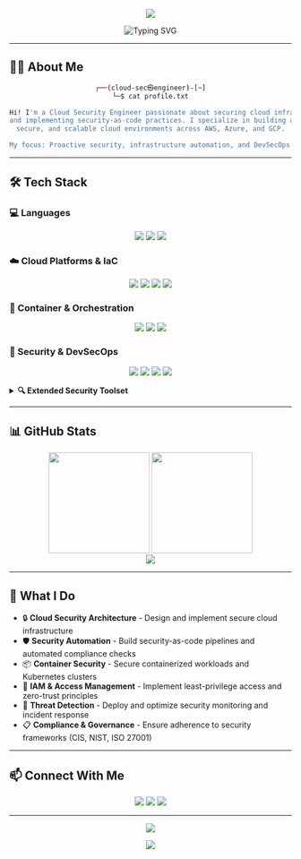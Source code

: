 <p align="center">
  <img src="https://capsule-render.vercel.app/api?type=waving&color=gradient&customColorList=6,11,20&height=180&section=header&text=Cloud%20Security%20Engineer&fontSize=42&fontAlignY=30&animation=twinkling&fontColor=fff" />
</p>

<div align="center">
  <img src="https://readme-typing-svg.herokuapp.com?font=Fira+Code&size=28&duration=3000&pause=1000&color=00D9FF&center=true&vCenter=true&width=600&lines=Securing+Cloud+Infrastructure;Automating+Security+Practices;Building+Resilient+Systems" alt="Typing SVG" />
</div>

---

## 👨‍💻 About Me

<div align="center">

```bash
┌──(cloud-sec㉿engineer)-[~]
└─$ cat profile.txt

Hi! I'm a Cloud Security Engineer passionate about securing cloud infrastructure
and implementing security-as-code practices. I specialize in building automated,
secure, and scalable cloud environments across AWS, Azure, and GCP.

My focus: Proactive security, infrastructure automation, and DevSecOps integration.
```
</div>

---

## 🛠️ Tech Stack

### 💻 Languages
<p align="center">
  <img src="https://img.shields.io/badge/-Python-3776AB?style=for-the-badge&logo=python&logoColor=white" />
  <img src="https://img.shields.io/badge/-Go-00ADD8?style=for-the-badge&logo=go&logoColor=white" />
  <img src="https://img.shields.io/badge/-Bash-4EAA25?style=for-the-badge&logo=gnu-bash&logoColor=white" />
</p>

### ☁️ Cloud Platforms & IaC
<p align="center">
  <img src="https://img.shields.io/badge/-AWS-232F3E?style=for-the-badge&logo=amazon-aws&logoColor=white" />
  <img src="https://img.shields.io/badge/-Azure-0089D6?style=for-the-badge&logo=microsoft-azure&logoColor=white" />
  <img src="https://img.shields.io/badge/-GCP-4285F4?style=for-the-badge&logo=google-cloud&logoColor=white" />
  <img src="https://img.shields.io/badge/-Terraform-623CE4?style=for-the-badge&logo=terraform&logoColor=white" />
</p>

### 🐳 Container & Orchestration
<p align="center">
  <img src="https://img.shields.io/badge/-Docker-2496ED?style=for-the-badge&logo=docker&logoColor=white" />
  <img src="https://img.shields.io/badge/-Kubernetes-326CE5?style=for-the-badge&logo=kubernetes&logoColor=white" />
  <img src="https://img.shields.io/badge/-Helm-0F1689?style=for-the-badge&logo=helm&logoColor=white" />
</p>

### 🔐 Security & DevSecOps
<p align="center">
  <img src="https://img.shields.io/badge/-Vault-000000?style=for-the-badge&logo=vault&logoColor=white" />
  <img src="https://img.shields.io/badge/-Trivy-1904DA?style=for-the-badge&logo=aquasecurity&logoColor=white" />
  <img src="https://img.shields.io/badge/-Falco-00B3E6?style=for-the-badge&logo=falco&logoColor=white" />
  <img src="https://img.shields.io/badge/-Snyk-4C4A73?style=for-the-badge&logo=snyk&logoColor=white" />
</p>

<details>
  <summary><b>🔍 Extended Security Toolset</b></summary>
  <br>
  
  **Cloud Security:**
  - AWS: GuardDuty, Security Hub, IAM Access Analyzer, CloudTrail, Config
  - Azure: Sentinel, Defender for Cloud, Security Center, Key Vault
  - GCP: Security Command Center, Cloud Armor, Binary Authorization
  
  **IaC Security:**
  - Checkov, tfsec, Terrascan, Bridgecrew
  
  **Container Security:**
  - Aqua Security, Sysdig, Anchore, Clair
  
  **CI/CD Security:**
  - SonarQube, GitLab CI, GitHub Actions, OWASP Dependency Check
</details>

---

## 📊 GitHub Stats

<div align="center">
  <img height="180em" src="https://github-readme-stats.vercel.app/api?username=YourUsername&show_icons=true&theme=tokyonight&hide_border=true&count_private=true" />
  <img height="180em" src="https://github-readme-stats.vercel.app/api/top-langs/?username=YourUsername&layout=compact&theme=tokyonight&hide_border=true" />
</div>

<div align="center">
  <img src="https://github-readme-streak-stats.herokuapp.com/?user=YourUsername&theme=tokyonight&hide_border=true" />
</div>

---

## 🎯 What I Do

- 🔒 **Cloud Security Architecture** - Design and implement secure cloud infrastructure
- 🛡️ **Security Automation** - Build security-as-code pipelines and automated compliance checks
- 📦 **Container Security** - Secure containerized workloads and Kubernetes clusters
- 🔑 **IAM & Access Management** - Implement least-privilege access and zero-trust principles
- 🚨 **Threat Detection** - Deploy and optimize security monitoring and incident response
- 📋 **Compliance & Governance** - Ensure adherence to security frameworks (CIS, NIST, ISO 27001)

---

## 📫 Connect With Me

<p align="center">
  <a href="https://linkedin.com/in/yourprofile"><img src="https://img.shields.io/badge/-LinkedIn-0077B5?style=for-the-badge&logo=linkedin&logoColor=white"/></a>
  <a href="mailto:your.email@example.com"><img src="https://img.shields.io/badge/-Email-D14836?style=for-the-badge&logo=gmail&logoColor=white"/></a>
  <a href="https://twitter.com/yourhandle"><img src="https://img.shields.io/badge/-Twitter-1DA1F2?style=for-the-badge&logo=twitter&logoColor=white"/></a>
</p>

---

<div align="center">
  <img src="https://komarev.com/ghpvc/?username=YourUsername&style=for-the-badge&color=blueviolet" />
</div>

<p align="center">
  <img src="https://capsule-render.vercel.app/api?type=waving&color=gradient&customColorList=6,11,20&height=100&section=footer" />
</p>
